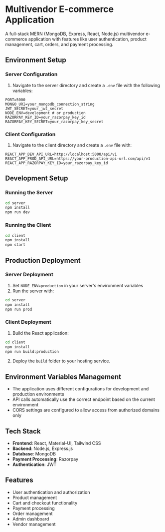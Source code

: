 # Multivendor E-commerce Application

A full-stack MERN (MongoDB, Express, React, Node.js) multivendor e-commerce application with features like user authentication, product management, cart, orders, and payment processing.

## Environment Setup

### Server Configuration

1. Navigate to the server directory and create a `.env` file with the following variables:

```
PORT=5000
MONGO_URI=your_mongodb_connection_string
JWT_SECRET=your_jwt_secret
NODE_ENV=development # or production
RAZORPAY_KEY_ID=your_razorpay_key_id
RAZORPAY_KEY_SECRET=your_razorpay_key_secret
```

### Client Configuration

1. Navigate to the client directory and create a `.env` file with:

```
REACT_APP_DEV_API_URL=http://localhost:5000/api/v1
REACT_APP_PROD_API_URL=https://your-production-api-url.com/api/v1
REACT_APP_RAZORPAY_KEY_ID=your_razorpay_key_id
```

## Development Setup

### Running the Server

```bash
cd server
npm install
npm run dev
```

### Running the Client

```bash
cd client
npm install
npm start
```

## Production Deployment

### Server Deployment

1. Set `NODE_ENV=production` in your server's environment variables
2. Run the server with:

```bash
cd server
npm install
npm run prod
```

### Client Deployment

1. Build the React application:

```bash
cd client
npm install
npm run build:production
```

2. Deploy the `build` folder to your hosting service.

## Environment Variables Management

- The application uses different configurations for development and production environments
- API calls automatically use the correct endpoint based on the current environment
- CORS settings are configured to allow access from authorized domains only

## Tech Stack

- **Frontend**: React, Material-UI, Tailwind CSS
- **Backend**: Node.js, Express.js
- **Database**: MongoDB
- **Payment Processing**: Razorpay
- **Authentication**: JWT

## Features

- User authentication and authorization
- Product management
- Cart and checkout functionality
- Payment processing
- Order management
- Admin dashboard
- Vendor management 